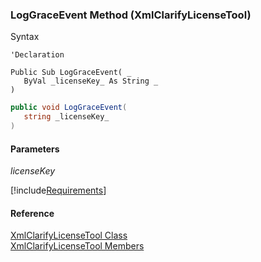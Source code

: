 ﻿### LogGraceEvent Method (XmlClarifyLicenseTool)

Syntax

```vbnet
'Declaration

Public Sub LogGraceEvent( _
   ByVal _licenseKey_ As String _
) 
```

```csharp
public void LogGraceEvent( 
   string _licenseKey_
)
```

#### Parameters

_licenseKey_

[!include[Requirements](../partials/requirements.md)]

#### Reference

[XmlClarifyLicenseTool Class](FChoice.Common~FChoice.Common.Licensing.XmlClarifyLicenseTool.md)  
[XmlClarifyLicenseTool Members](FChoice.Common~FChoice.Common.Licensing.XmlClarifyLicenseTool_members.md)